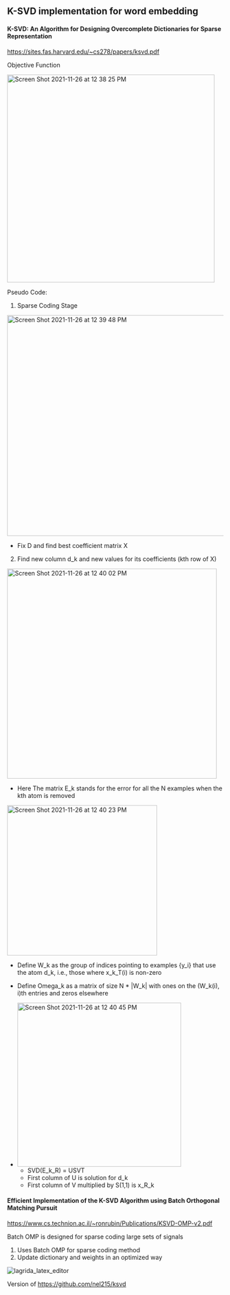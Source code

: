 K-SVD implementation for word embedding
---------------------------------------

#### K-SVD: An Algorithm for Designing Overcomplete Dictionaries for Sparse Representation
https://sites.fas.harvard.edu/~cs278/papers/ksvd.pdf


Objective Function

<img width="483" alt="Screen Shot 2021-11-26 at 12 38 25 PM" src="https://user-images.githubusercontent.com/22663880/143620542-623fbee7-1bce-4186-85e6-fca6c553e94b.png">

Pseudo Code:

1. Sparse Coding Stage

 <img width="513" alt="Screen Shot 2021-11-26 at 12 39 48 PM" src="https://user-images.githubusercontent.com/22663880/143620734-add15d72-ca61-4224-b81a-5aba04469f6a.png">
 
 - Fix D and find best coefficient matrix X

2. Find new column d_k and new values for its coefficients (kth row of X)

<img width="488" alt="Screen Shot 2021-11-26 at 12 40 02 PM" src="https://user-images.githubusercontent.com/22663880/143620946-d3b777e7-9c90-4f34-b76d-2e9cbe1818fc.png">

- Here The matrix E_k stands for the error for all the N examples when the kth atom is removed

<img width="349" alt="Screen Shot 2021-11-26 at 12 40 23 PM" src="https://user-images.githubusercontent.com/22663880/143621370-f44c5c4a-0475-4164-91f2-686790585f39.png">

- Define W_k as the group of indices pointing to examples {y_i} that use the atom  d_k, i.e., those where x_k_T(i) is non-zero
- Define Omega_k as a matrix of size N * |W_k| with ones on the (W_k(i), i)th entries and zeros elsewhere
- <img width="381" alt="Screen Shot 2021-11-26 at 12 40 45 PM" src="https://user-images.githubusercontent.com/22663880/143621577-5ba0f4b6-227e-44f7-ad76-7de3a4bcfbb3.png">

    * SVD(E_k_R) = USVT
    * First column of U is solution for d_k
    * First column of V multiplied by S(1,1) is x_R_k


#### Efficient Implementation of the K-SVD Algorithm using Batch Orthogonal Matching Pursuit

https://www.cs.technion.ac.il/~ronrubin/Publications/KSVD-OMP-v2.pdf

Batch OMP is designed for sparse coding large sets of signals
1. Uses Batch OMP for sparse coding method
2. Update dictionary and weights in an optimized way

![lagrida_latex_editor](https://user-images.githubusercontent.com/22663880/144761147-44fd04f3-b4fd-4da3-be73-32f5f9ad66fb.png)

Version of https://github.com/nel215/ksvd
